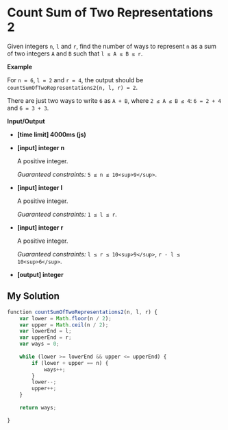 # Count Sum of Two Representations 2
﻿Given integers `n`, `l` and `r`, find the number of ways to represent `n` as a sum of two integers `A` and `B` such that `l ≤ A ≤ B ≤ r`.

**Example**

For `n = 6`, `l = 2` and `r = 4`, the output should be
`countSumOfTwoRepresentations2(n, l, r) = 2`.

There are just two ways to write `6` as `A + B`, where `2 ≤ A ≤ B ≤ 4`: `6 = 2 + 4` and `6 = 3 + 3`.

**Input/Output**

*   **[time limit] 4000ms (js)**

*   **[input] integer n**

    A positive integer.

    _Guaranteed constraints:_
    `5 ≤ n ≤ 10<sup>9</sup>`.

*   **[input] integer l**

    A positive integer.

    _Guaranteed constraints:_
    `1 ≤ l ≤ r`.

*   **[input] integer r**

    A positive integer.

    _Guaranteed constraints:_
    `l ≤ r ≤ 10<sup>9</sup>`,
    `r - l ≤ 10<sup>6</sup>`.

*   **[output] integer**


## My Solution
```javascript
﻿function countSumOfTwoRepresentations2(n, l, r) {
    var lower = Math.floor(n / 2);
    var upper = Math.ceil(n / 2);
    var lowerEnd = l;
    var upperEnd = r;
    var ways = 0;
    
    while (lower >= lowerEnd && upper <= upperEnd) {
        if (lower + upper == n) {
            ways++;
        }
        lower--;
        upper++;
    }
    
    return ways;
    
}
​
```

